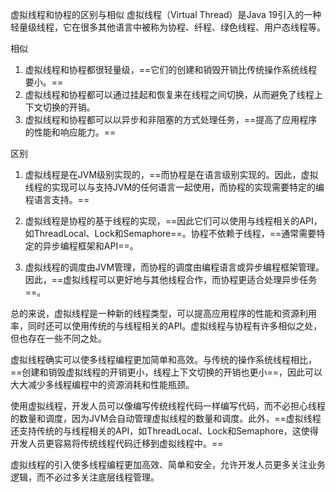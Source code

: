 虚拟线程和协程的区别与相似
虚拟线程（Virtual Thread）是Java 19引入的一种轻量级线程，它在很多其他语言中被称为协程、纤程、绿色线程、用户态线程等。

相似
1. 虚拟线程和协程都很轻量级，==它们的创建和销毁开销比传统操作系统线程要小。==
2. 虚拟线程和协程都可以通过挂起和恢复来在线程之间切换，从而避免了线程上下文切换的开销。
3. 虚拟线程和协程都可以以异步和非阻塞的方式处理任务，==提高了应用程序的性能和响应能力。==


区别
1. 虚拟线程是在JVM级别实现的，==而协程是在语言级别实现的。因此，虚拟线程的实现可以与支持JVM的任何语言一起使用，而协程的实现需要特定的编程语言支持。==

2. 虚拟线程是协程的基于线程的实现，==因此它们可以使用与线程相关的API，如ThreadLocal、Lock和Semaphore==。协程不依赖于线程，==通常需要特定的异步编程框架和API==。

3. 虚拟线程的调度由JVM管理，而协程的调度由编程语言或异步编程框架管理。因此，==虚拟线程可以更好地与其他线程合作，而协程更适合处理异步任务==。

总的来说，虚拟线程是一种新的线程类型，可以提高应用程序的性能和资源利用率，同时还可以使用传统的与线程相关的API。虚拟线程与协程有许多相似之处，但也存在一些不同之处。

虚拟线程确实可以使多线程编程更加简单和高效。与传统的操作系统线程相比，==创建和销毁虚拟线程的开销更小，线程上下文切换的开销也更小==，因此可以大大减少多线程编程中的资源消耗和性能瓶颈。

使用虚拟线程，开发人员可以像编写传统线程代码一样编写代码，而不必担心线程的数量和调度，因为JVM会自动管理虚拟线程的数量和调度。此外，==虚拟线程还支持传统的与线程相关的API，如ThreadLocal、Lock和Semaphore，这使得开发人员更容易将传统线程代码迁移到虚拟线程中。==

虚拟线程的引入使多线程编程更加高效、简单和安全，允许开发人员更多关注业务逻辑，而不必过多关注底层线程管理。